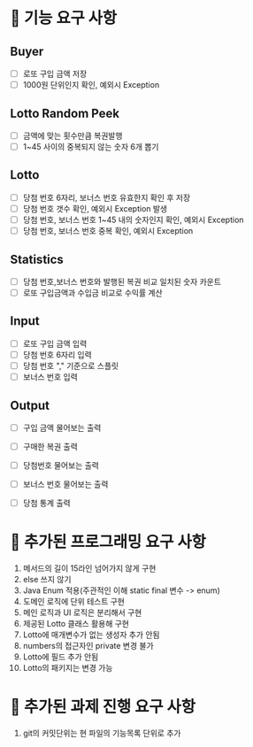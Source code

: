 # 🚀 기능 요구 사항
## Buyer
- [ ] 로또 구입 금액 저장
- [ ] 1000원 단위인지 확인, 예외시 Exception

## Lotto Random Peek
- [ ] 금액에 맞는 횟수만큼 복권발행
- [ ] 1~45 사이의 중복되지 않는 숫자 6개 뽑기

## Lotto
- [ ] 당첨 번호 6자리, 보너스 번호 유효한지 확인 후 저장
- [ ] 당첨 번호 갯수 확인, 예외시 Exception 발생
- [ ] 당첨 번호, 보너스 번호 1~45 내의 숫자인지 확인, 예외시 Exception
- [ ] 당첨 번호, 보너스 번호 중복 확인, 예외시 Exception

## Statistics
- [ ] 당첨 번호,보너스 번호와 발행된 복권 비교 일치된 숫자 카운트
- [ ] 로또 구입금액과 수입금 비교로 수익률 계산

## Input
- [ ] 로또 구입 금액 입력
- [ ] 당첨 번호 6자리 입력
- [ ] 당첨 번호 "," 기준으로 스플릿
- [ ] 보너스 번호 입력

## Output
- [ ] 구입 금액 물어보는 출력
- [ ] 구매한 복권 출력
- [ ] 당첨번호 물어보는 출력
- [ ] 보너스 번호 물어보는 출력
- [ ] 당첨 통계 출력



# 🚀 추가된 프로그래밍 요구 사항
1. 메서드의 길이 15라인 넘어가지 않게 구현
2. else 쓰지 않기
3. Java Enum 적용(주관적인 이해 static final 변수 -> enum)
4. 도메인 로직에 단위 테스트 구현
5. 메인 로직과 UI 로직은 분리해서 구현
6. 제공된 Lotto 클래스 활용해 구현
7. Lotto에 매개변수가 없는 생성자 추가 안됨
8. numbers의 접근자인 private 변경 불가
9. Lotto에 필드 추가 안됨
10. Lotto의 패키지는 변경 가능

# 🚀 추가된 과제 진행 요구 사항
1. git의 커밋단위는 현 파일의 기능목록 단위로 추가